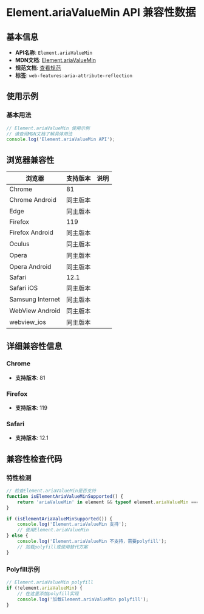 # Element.ariaValueMin API 兼容性数据

## 基本信息

- **API名称**: `Element.ariaValueMin`
- **MDN文档**: [Element.ariaValueMin](https://developer.mozilla.org/docs/Web/API/Element/ariaValueMin)
- **规范文档**: [查看规范](https://w3c.github.io/aria/#dom-ariamixin-ariavaluemin)
- **标签**: `web-features:aria-attribute-reflection`

## 使用示例

### 基本用法

```javascript
// Element.ariaValueMin 使用示例
// 请查阅MDN文档了解具体用法
console.log('Element.ariaValueMin API');
```

## 浏览器兼容性

| 浏览器 | 支持版本 | 说明 |
|--------|----------|------|
| Chrome | 81 |  |
| Chrome Android | 同主版本 |  |
| Edge | 同主版本 |  |
| Firefox | 119 |  |
| Firefox Android | 同主版本 |  |
| Oculus | 同主版本 |  |
| Opera | 同主版本 |  |
| Opera Android | 同主版本 |  |
| Safari | 12.1 |  |
| Safari iOS | 同主版本 |  |
| Samsung Internet | 同主版本 |  |
| WebView Android | 同主版本 |  |
| webview_ios | 同主版本 |  |

## 详细兼容性信息

### Chrome

- **支持版本**: 81

### Firefox

- **支持版本**: 119

### Safari

- **支持版本**: 12.1

## 兼容性检查代码

### 特性检测

```javascript
// 检查Element.ariaValueMin是否支持
function isElementAriaValueMinSupported() {
    return 'ariaValueMin' in element && typeof element.ariaValueMin === 'function';
}

if (isElementAriaValueMinSupported()) {
    console.log('Element.ariaValueMin 支持');
    // 使用Element.ariaValueMin
} else {
    console.log('Element.ariaValueMin 不支持，需要polyfill');
    // 加载polyfill或使用替代方案
}
```

### Polyfill示例

```javascript
// Element.ariaValueMin polyfill
if (!element.ariaValueMin) {
    // 在这里添加polyfill实现
    console.log('加载Element.ariaValueMin polyfill');
}
```

